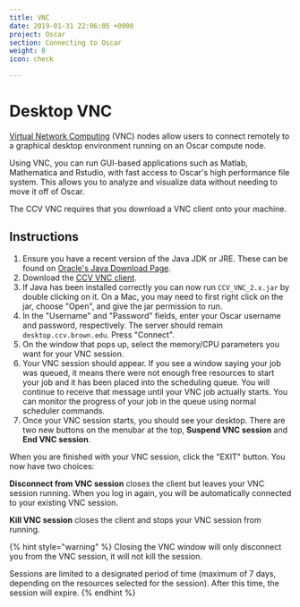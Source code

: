 ```yaml
---
title: VNC
date: 2019-01-31 22:06:05 +0000
project: Oscar
section: Connecting to Oscar
weight: 0
icon: check

---
```

# Desktop VNC

[Virtual Network Computing](http://en.wikipedia.org/wiki/Virtual_Network_Computing) (VNC) nodes allow users to connect remotely to a graphical desktop environment running on an Oscar compute node.

Using VNC, you can run GUI-based applications such as Matlab, Mathematica and Rstudio, with fast access to Oscar's high performance file system. This allows you to analyze and visualize data without needing to move it off of Oscar.

The CCV VNC requires that you download a VNC client onto your machine.

## Instructions

1. Ensure you have a recent version of the Java JDK or JRE. These can be found on [Oracle's Java Download Page](http://www.oracle.com/technetwork/java/javase/downloads/).
2. Download the [CCV VNC client](https://brownbox.brown.edu/download.php?hash=b00a6c89).
3. If Java has been installed correctly you can now run `CCV_VNC_2.x.jar` by double clicking on it. On a Mac, you may need to first right click on the jar, choose "Open", and give the jar permission to run.
4. In the "Username" and "Password" fields, enter your Oscar username and password, respectively. The server should remain `desktop.ccv.brown.edu`. Press "Connect".
5. On the window that pops up, select the memory/CPU parameters you want for your VNC session.
6. Your VNC session should appear. If you see a window saying your job was queued, it means there were not enough free resources to start your job and it has been placed into the scheduling queue. You will continue to receive that message until your VNC job actually starts. You can monitor the progress of your job in the queue using normal scheduler commands.
7. Once your VNC session starts, you should see your desktop. There are two new buttons on the menubar at the top, **Suspend VNC session** and **End VNC session**.

When you are finished with your VNC session, click the "EXIT" button.
You now have two choices:

**Disconnect from VNC session** closes the client but leaves your VNC session running. When you log in again, you will be automatically
connected to your existing VNC session.

**Kill VNC session** closes the client and stops your VNC session from running.

{% hint style="warning" %}
Closing the VNC window will only disconnect you from the VNC session,
it will not kill the session.

Sessions are limited to a designated period of time (maximum of 7 days, depending on the resources selected for the session). After this time, the session will expire.
{% endhint %}
